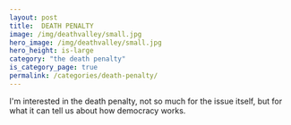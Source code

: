 ```yaml
---
layout: post
title:  DEATH PENALTY
image: /img/deathvalley/small.jpg
hero_image: /img/deathvalley/small.jpg
hero_height: is-large
category: "the death penalty"
is_category_page: true
permalink: /categories/death-penalty/
---
```


I'm interested in the death penalty, not so much for the issue itself, but for what it can tell us about how democracy works.
